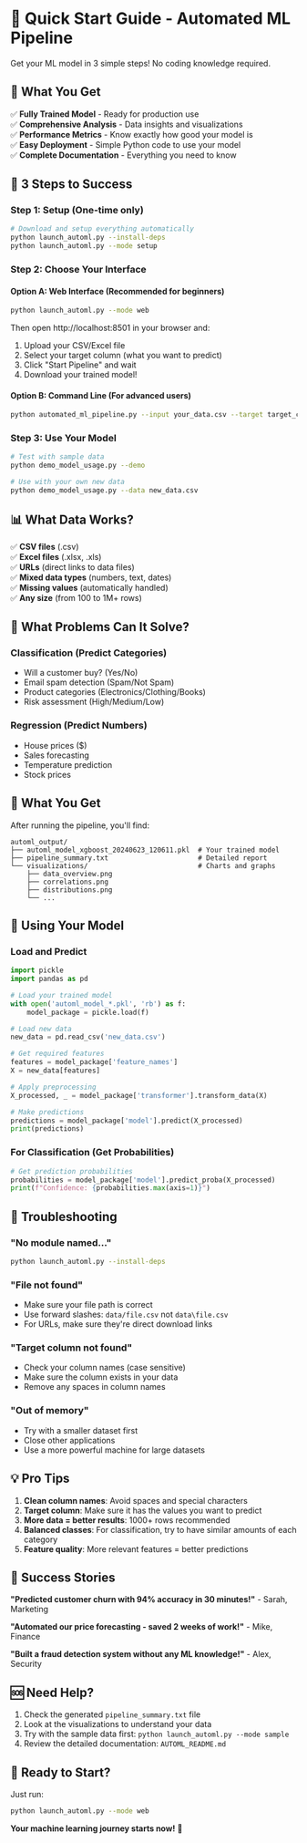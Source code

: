 # 🚀 Quick Start Guide - Automated ML Pipeline

Get your ML model in 3 simple steps! No coding knowledge required.

## 🌟 What You Get

✅ **Fully Trained Model** - Ready for production use  
✅ **Comprehensive Analysis** - Data insights and visualizations  
✅ **Performance Metrics** - Know exactly how good your model is  
✅ **Easy Deployment** - Simple Python code to use your model  
✅ **Complete Documentation** - Everything you need to know  

## 🎯 3 Steps to Success

### Step 1: Setup (One-time only)
```bash
# Download and setup everything automatically
python launch_automl.py --install-deps
python launch_automl.py --mode setup
```

### Step 2: Choose Your Interface

#### Option A: Web Interface (Recommended for beginners)
```bash
python launch_automl.py --mode web
```
Then open http://localhost:8501 in your browser and:
1. Upload your CSV/Excel file
2. Select your target column (what you want to predict)
3. Click "Start Pipeline" and wait
4. Download your trained model!

#### Option B: Command Line (For advanced users)
```bash
python automated_ml_pipeline.py --input your_data.csv --target target_column
```

### Step 3: Use Your Model
```bash
# Test with sample data
python demo_model_usage.py --demo

# Use with your own new data
python demo_model_usage.py --data new_data.csv
```

## 📊 What Data Works?

✅ **CSV files** (.csv)  
✅ **Excel files** (.xlsx, .xls)  
✅ **URLs** (direct links to data files)  
✅ **Mixed data types** (numbers, text, dates)  
✅ **Missing values** (automatically handled)  
✅ **Any size** (from 100 to 1M+ rows)  

## 🎯 What Problems Can It Solve?

### Classification (Predict Categories)
- Will a customer buy? (Yes/No)
- Email spam detection (Spam/Not Spam)
- Product categories (Electronics/Clothing/Books)
- Risk assessment (High/Medium/Low)

### Regression (Predict Numbers)
- House prices ($)
- Sales forecasting
- Temperature prediction
- Stock prices

## 📁 What You Get

After running the pipeline, you'll find:

```
automl_output/
├── automl_model_xgboost_20240623_120611.pkl  # Your trained model
├── pipeline_summary.txt                      # Detailed report
└── visualizations/                           # Charts and graphs
    ├── data_overview.png
    ├── correlations.png
    ├── distributions.png
    └── ...
```

## 🔧 Using Your Model

### Load and Predict
```python
import pickle
import pandas as pd

# Load your trained model
with open('automl_model_*.pkl', 'rb') as f:
    model_package = pickle.load(f)

# Load new data
new_data = pd.read_csv('new_data.csv')

# Get required features
features = model_package['feature_names']
X = new_data[features]

# Apply preprocessing
X_processed, _ = model_package['transformer'].transform_data(X)

# Make predictions
predictions = model_package['model'].predict(X_processed)
print(predictions)
```

### For Classification (Get Probabilities)
```python
# Get prediction probabilities
probabilities = model_package['model'].predict_proba(X_processed)
print(f"Confidence: {probabilities.max(axis=1)}")
```

## 🚨 Troubleshooting

### "No module named..."
```bash
python launch_automl.py --install-deps
```

### "File not found"
- Make sure your file path is correct
- Use forward slashes: `data/file.csv` not `data\file.csv`
- For URLs, make sure they're direct download links

### "Target column not found"
- Check your column names (case sensitive)
- Make sure the column exists in your data
- Remove any spaces in column names

### "Out of memory"
- Try with a smaller dataset first
- Close other applications
- Use a more powerful machine for large datasets

## 💡 Pro Tips

1. **Clean column names**: Avoid spaces and special characters
2. **Target column**: Make sure it has the values you want to predict
3. **More data = better results**: 1000+ rows recommended
4. **Balanced classes**: For classification, try to have similar amounts of each category
5. **Feature quality**: More relevant features = better predictions

## 🎉 Success Stories

**"Predicted customer churn with 94% accuracy in 30 minutes!"** - Sarah, Marketing

**"Automated our price forecasting - saved 2 weeks of work!"** - Mike, Finance

**"Built a fraud detection system without any ML knowledge!"** - Alex, Security

## 🆘 Need Help?

1. Check the generated `pipeline_summary.txt` file
2. Look at the visualizations to understand your data
3. Try with the sample data first: `python launch_automl.py --mode sample`
4. Review the detailed documentation: `AUTOML_README.md`

## 🚀 Ready to Start?

Just run:
```bash
python launch_automl.py --mode web
```

**Your machine learning journey starts now!** 🎯
